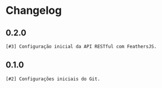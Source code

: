 # Changelog

## 0.2.0
    [#3] Configuração inicial da API RESTful com FeathersJS. 

## 0.1.0
    [#2] Configurações iniciais do Git.

